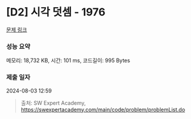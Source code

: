 # [D2] 시각 덧셈 - 1976 

[문제 링크](https://swexpertacademy.com/main/code/problem/problemDetail.do?contestProbId=AV5PttaaAZIDFAUq) 

### 성능 요약

메모리: 18,732 KB, 시간: 101 ms, 코드길이: 995 Bytes

### 제출 일자

2024-08-03 12:59



> 출처: SW Expert Academy, https://swexpertacademy.com/main/code/problem/problemList.do